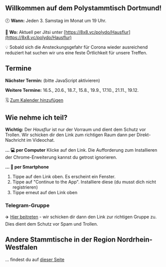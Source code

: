 ## Willkommen auf dem Polystammtisch Dortmund!
 
🕖 **Wann:** Jeden 3. Samstag im Monat um 19 Uhr.

📌 **Wo:** Aktuell per Jitsi unter [https://8x8.vc/polydo/Hausflur](https://8x8.vc/polydo/Hausflur)

💡 Sobald sich die Ansteckungsgefahr für Corona wieder ausreichend reduziert hat suchen wir uns eine feste Örtlichkeit für unsere Treffen.

## Termine 
**Nächster Termin:** <span id='next'>(bitte JavaScript aktivieren)</span>

**Weitere Termine:** 16.5., 20.6., 18.7., 15.8., 19.9., 17.10., 21.11., 19.12. 

🗓️ [Zum Kalender hinzufügen](/Polystammtisch_Dortmund.ics)

## Wie nehme ich teil?
**Wichtig:** Der _Hausflur_ ist nur der Vorraum und dient dem Schutz vor Trollen. Wir schicken dir den Link zum richtigen Raum dann per Direkt-Nachricht im Videochat.

**... 💻 per Computer**
Klicke auf den Link. Die Aufforderung zum Installieren der Chrome-Erweiterung kannst du getrost ignorieren.

**... 📲 per Smartphone**
1. Tippe auf den Link oben. Es erscheint ein Fenster.
2. Tippe auf "Continue to the App". Installiere diese (du musst dich nicht registrieren)
3. Tippe erneut auf den Link oben

### Telegram-Gruppe
✈️ [Hier beitreten](https://t.me/joinchat/HIGCOFcKw4eQbhBY3PeCIQ) - wir schicken dir dann den Link zur richtigen Gruppe zu. Dies dient dem Schutz vor Spam und Trollen.


## Andere Stammtische in der Region Nordrhein-Westfalen
... findest du auf [dieser Seite](/andere-stammtische)

<script src="/assets/scripts/termine.js"></script>
<script type="application/ld+json">
{
  "@context": "https://schema.org",
  "@type": "Event",
  "name": "Polystammtisch Dortmund",
  "startDate": "2020-05-16T19:00:00+02:00",
  "endDate": "2020-05-16T22:00+02:00",
  "eventStatus": "https://schema.org/EventScheduled",
  "eventAttendanceMode": "https://schema.org/OnlineEventAttendanceMode",
  "location": {
    "@type": "VirtualLocation",
    "url": "https://polystammtisch-dortmund.de/"
    },
  "image": [],
  "description": "Online-Stammtisch für nicht-monogame Beziehungsformen",
  "organizer": {
    "@type": "Organization",
    "name": "Polystammtisch Dortmund",
    "url": "https://polystammtisch-dortmund.de/"
  }
}
 </script>

